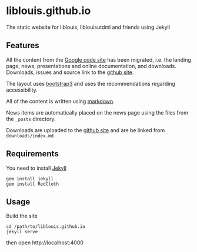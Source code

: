 # liblouis.github.io

The static website for liblouis, liblouisutdml and friends using Jekyll

## Features

All the content from the
[Google code site](https://code.google.com/p/liblouis) has been
migrated, i.e. the landing page, news, presentations and online
documentation, and downloads. Downloads, issues and source link to the
[github site](https://github.com/liblouis/liblouis).

The layout uses [bootstrap3](http://getbootstrap.com/) and uses the
recommendations regarding accessibility.

All of the content is written using
[markdown](https://help.github.com/articles/markdown-basics/).

News items are automatically placed on the news page using the files
from the `_posts` directory.

Downloads are uploaded to the
[github site](https://github.com/liblouis/liblouis) and are be linked
from `downloads/index.md`

## Requirements

You need to install [Jekyll](http://jekyllrb.com/)

```
gem install jekyll
gem install RedCloth
```

## Usage

Build the site

```
cd /path/to/liblouis.github.io
jekyll serve
```

then open http://localhost:4000

